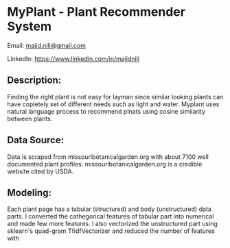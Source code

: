 # MyPlant - Plant Recommender System
Email: majid.nili@gmail.com

LinkedIn: https://www.linkedin.com/in/majidnili
## Description:
Finding the right plant is not easy for layman since similar looking plants can have copletely set of different needs such as light and water. Myplant uses natural language process to recommend plnats using cosine similarity between plants. 
## Data Source:
Data is scraped from missouribotanicalgarden.org with about 7100 well documented plant profiles. missouribotanicalgarden.org is a credible website cited by USDA.
## Modeling:
Each plant page has a tabular (structured) and body (unstructured) data parts. I converted the cathegorical features of tabular part into numerical and made few more features. I also vectorized the unstructured part using sklearn's quad-gram TfidfVectorizer and reduced the number of features with 

